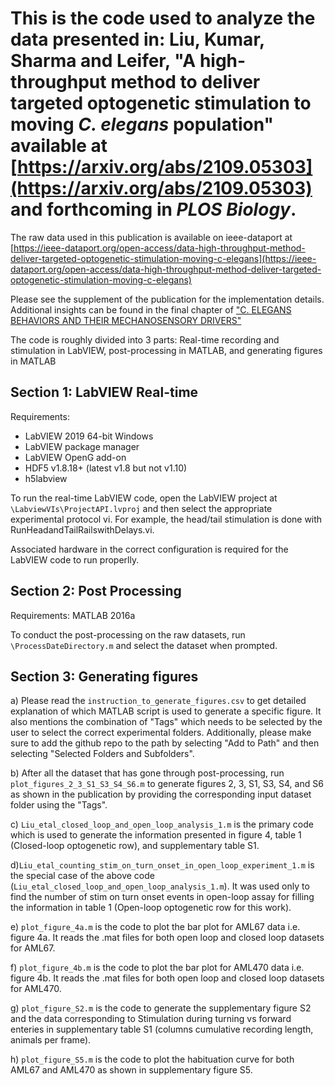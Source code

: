# This is the code used to analyze the data presented in: Liu, Kumar, Sharma and Leifer, "A high-throughput method to deliver targeted optogenetic stimulation to moving *C. elegans* population" available at [https://arxiv.org/abs/2109.05303](https://arxiv.org/abs/2109.05303) and forthcoming in *PLOS Biology*.
The raw data used in this publication is available on ieee-dataport at [https://ieee-dataport.org/open-access/data-high-throughput-method-deliver-targeted-optogenetic-stimulation-moving-c-elegans](https://ieee-dataport.org/open-access/data-high-throughput-method-deliver-targeted-optogenetic-stimulation-moving-c-elegans) 

Please see the supplement of the publication for the implementation details.
Additional insights can be found in the final chapter of ["C. ELEGANS BEHAVIORS AND THEIR MECHANOSENSORY DRIVERS"](https://dataspace.princeton.edu/handle/88435/dsp01tt44pq78z)

The code is roughly divided into 3 parts: Real-time recording and stimulation in LabVIEW, post-processing in MATLAB, and generating figures in MATLAB

## Section 1: LabVIEW Real-time

Requirements:
 - LabVIEW 2019 64-bit Windows
 - LabVIEW package manager
 - LabVIEW OpenG add-on
 - HDF5 v1.8.18+ (latest v1.8 but not v1.10)
 - h5labview

To run the real-time LabVIEW code, open the LabVIEW project at `\LabviewVIs\ProjectAPI.lvproj` and then select the appropriate experimental protocol vi. For example, the head/tail stimulation is done with RunHeadandTailRailswithDelays.vi.

Associated hardware in the correct configuration is required for the LabVIEW code to run properlly.

## Section 2: Post Processing 

Requirements:
MATLAB 2016a

To conduct the post-processing on the raw datasets, run `\ProcessDateDirectory.m` and select the dataset when prompted.

## Section 3: Generating figures

a) Please read the `instruction_to_generate_figures.csv` to get detailed explanation of which MATLAB script is used to generate a specific figure. It also mentions the combination of "Tags" which needs to be selected by the user to select the correct experimental folders. Additionally, please make sure to add the github repo to the path by selecting "Add to Path" and then selecting "Selected Folders and Subfolders". 

b) After all the dataset that has gone through post-processing, run `plot_figures_2_3_S1_S3_S4_S6.m` to generate figures 2, 3, S1, S3, S4, and S6 as shown in the publication by providing the corresponding input dataset folder using the "Tags".   

c) `Liu_etal_closed_loop_and_open_loop_analysis_1.m` is the primary code which is used to generate the information presented in figure 4, table 1 (Closed-loop optogenetic row), and supplementary table S1. 

d)`Liu_etal_counting_stim_on_turn_onset_in_open_loop_experiment_1.m` is the special case of the above code (`Liu_etal_closed_loop_and_open_loop_analysis_1.m`). It was used only to find the number of stim on turn onset events in open-loop assay for filling the information in table 1 (Open-loop optogenetic row for this work).

e) `plot_figure_4a.m` is the code to plot the bar plot for AML67 data i.e. figure 4a. It reads the .mat files for both open loop and closed loop datasets for AML67. 

f) `plot_figure_4b.m` is the code to plot the bar plot for AML470 data i.e. figure 4b. It reads the .mat files for both open loop and closed loop datasets for AML470. 

g) `plot_figure_S2.m` is the code to generate the supplementary figure S2 and the data corresponding to Stimulation during turning vs forward enteries in supplementary table S1 (columns cumulative recording length, animals per frame).

h) `plot_figure_S5.m` is the code to plot the habituation curve for both AML67 and AML470 as shown in supplementary figure S5.